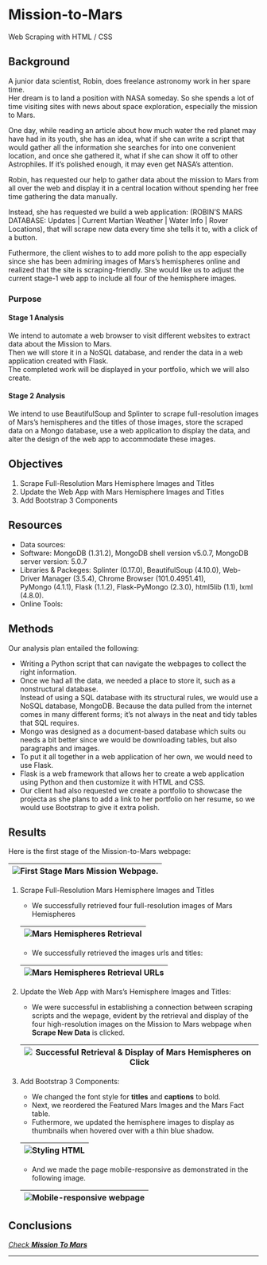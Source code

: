 # Mission-to-Mars
Web Scraping with HTML / CSS

## Background

A junior data scientist, Robin, does freelance astronomy work in her spare time. <br>
Her dream is to land a position with NASA someday. So she spends a lot of time visiting sites with news about space exploration, especially the mission to Mars. <br>

One day, while reading an article about how much water the red planet may have had in its youth, she has an idea, 
what if she can write a script that would gather all the information she searches for into one convenient location, and once she gathered it, what if she can show it off to other Astrophiles. If it’s polished enough, it may even get NASA’s attention. <br>

Robin, has requested our help to gather data about the mission to Mars from all over the web and display it in a central location without spending her free time gathering the data manually. <br>

Instead, she has requested we build a web application: (ROBIN’S MARS DATABASE: Updates | Current Martian Weather | Water Info | Rover Locations), that will scrape new data every time she tells it to, with a click of a button. 

Futhermore, the client wishes to to add more polish to the app especially since she has been admiring images of Mars’s hemispheres online and realized that the site is scraping-friendly. She would like us to adjust the current stage-1 web app to include all four of the hemisphere images. 


### Purpose
#### Stage 1 Analysis 
We intend to automate a web browser to visit different websites to extract data about the Mission to Mars. <br>
Then we will store it in a NoSQL database, and render the data in a web application created with Flask. <br>
The completed work will be displayed in your portfolio, which we will also create. <br>

#### Stage 2 Analysis 
We intend to use BeautifulSoup and Splinter to scrape full-resolution images of Mars’s hemispheres and the titles of those images, store the scraped data on a Mongo database, use a web application to display the data, and alter the design of the web app to accommodate these images.

## Objectives

1. Scrape Full-Resolution Mars Hemisphere Images and Titles
2. Update the Web App with Mars Hemisphere Images and Titles
3. Add Bootstrap 3 Components


## Resources
- Data sources:
- Software: MongoDB (1.31.2), MongoDB shell version v5.0.7, MongoDB server version: 5.0.7
- Libraries & Packeges: Splinter (0.17.0), BeautifulSoup (4.10.0), Web-Driver Manager (3.5.4), Chrome Browser (101.0.4951.41), <br>
PyMongo (4.1.1), Flask (1.1.2), Flask-PyMongo (2.3.0), html5lib (1.1), lxml (4.8.0). <br>
- Online Tools:


## Methods
Our analysis plan entailed the following: 
- Writing a Python script that can navigate the webpages to collect the right information.
- Once we had all the data, we needed a place to store it, such as a nonstructural database. <br>
Instead of using a SQL database with its structural rules, we would use a NoSQL database, MongoDB. Because the data pulled from the internet comes in many different forms; it’s not always in the neat and tidy tables that SQL requires. <br>
- Mongo was designed as a document-based database which suits ou needs a bit better since we would be downloading tables, but also paragraphs and images.<br>
- To put it all together in a web application of her own, we would need to use Flask. <br>
- Flask is a web framework that allows her to create a web application using Python and then customize it with HTML and CSS. <br>
- Our client had also requested we create a portfolio to showcase the projecta as she plans to add a link to her portfolio on her resume, so we would use Bootstrap to give it extra polish.<br>


## Results

Here is the first stage of the Mission-to-Mars webpage: <br>

  |![First Stage Mars Mission Webpage.](./Images/scraping_app_output.png)|
  |-|

1. Scrape Full-Resolution Mars Hemisphere Images and Titles <br>
   - We successfully retrieved four full-resolution images of Mars Hemispheres <br>
    
    |![Mars Hemispheres Retrieval](./Images/hemishpheres_4_full_res.png)|
    |-|
    
    - We successfully retrieved the images urls and titles:  <br>
    
    |![Mars Hemispheres Retrieval URLs](./Images/hemishpheres_4_full_res_urls_live.png)|
    |-|

2. Update the Web App with Mars’s Hemisphere Images and Titles: <br>

    - We were successful in establishing a connection between scraping scripts and the wepage, evident by the retrieval and display of the four high-resolution images on the Mission to Mars webpage when **Scrape New Data** is clicked. <br>
    
    
    |![Successful Retrieval & Display of Mars Hemispheres on Click](./Images/successful_scraping_display_hemispheres.png)|
    |-|
    
3. Add Bootstrap 3 Components:

    - We changed the font style for **titles** and **captions** to bold.
    - Next, we reordered the Featured Mars Images and the Mars Fact table.
    - Futhermore, we updated the hemisphere images to display as thumbnails when hovered over with a thin blue shadow.  <br>
    
    |![Styling HTML](./Images/styled_bold_thumbnails_col8.png)|
    |-|
    
    - And we made the page mobile-responsive as demonstrated in the following image. <br>
    
    |![Mobile-responsive webpage](./Images/mobile_responsive.png)|
    |-|
    
    

## Conclusions

[*Check **Mission To Mars***]()


--- 






















